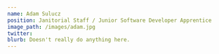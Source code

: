 ```yaml
---
name: Adam Sulucz
position: Janitorial Staff / Junior Software Developer Apprentice
image_path: /images/adam.jpg
twitter: 
blurb: Doesn't really do anything here.
---
```

